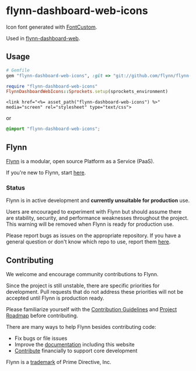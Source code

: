 flynn-dashboard-web-icons
=========================

Icon font generated with [FontCustom](https://github.com/FontCustom/fontcustom).

Used in [flynn-dashboard-web](https://github.com/flynn/flynn-dashboard-web).

## Usage

```ruby
# Gemfile
gem "flynn-dashboard-web-icons", :git => "git://github.com/flynn/flynn-dashboard-web-icons.git"
```

```ruby
require "flynn-dashboard-web-icons"
FlynnDashboardWebIcons::Sprockets.setup(sprockets_environment)
```

```erb
<link href="<%= asset_path("flynn-dashboard-web-icons") %>" media="screen" rel="stylesheet" type="text/css">
```

or

```scss
@import "flynn-dashboard-web-icons";
```

## Flynn

[Flynn](https://flynn.io) is a modular, open source Platform as a Service (PaaS).

If you're new to Flynn, start [here](https://github.com/flynn/flynn).

### Status

Flynn is in active development and **currently unsuitable for production** use.

Users are encouraged to experiment with Flynn but should assume there are stability, security, and performance weaknesses throughout the project. This warning will be removed when Flynn is ready for production use.

Please report bugs as issues on the appropriate repository. If you have a general question or don't know which repo to use, report them [here](https://github.com/flynn/flynn/issues).

## Contributing

We welcome and encourage community contributions to Flynn.

Since the project is still unstable, there are specific priorities for development. Pull requests that do not address these priorities will not be accepted until Flynn is production ready.

Please familiarize yourself with the [Contribution Guidelines](https://flynn.io/docs/contributing) and [Project Roadmap](https://flynn.io/docs/roadmap) before contributing.

There are many ways to help Flynn besides contributing code:

 - Fix bugs or file issues
 - Improve the [documentation](https://github.com/flynn/flynn.io) including this website
 - [Contribute](https://flynn.io/#sponsor) financially to support core development

Flynn is a [trademark](https://flynn.io/docs/trademark-guidelines) of Prime Directive, Inc.
